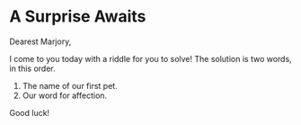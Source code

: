 # A Surprise Awaits

Dearest Marjory,

I come to you today with a riddle for you to solve! The solution is two words, in this order.

1. The name of our first pet.
2. Our word for affection.

Good luck!